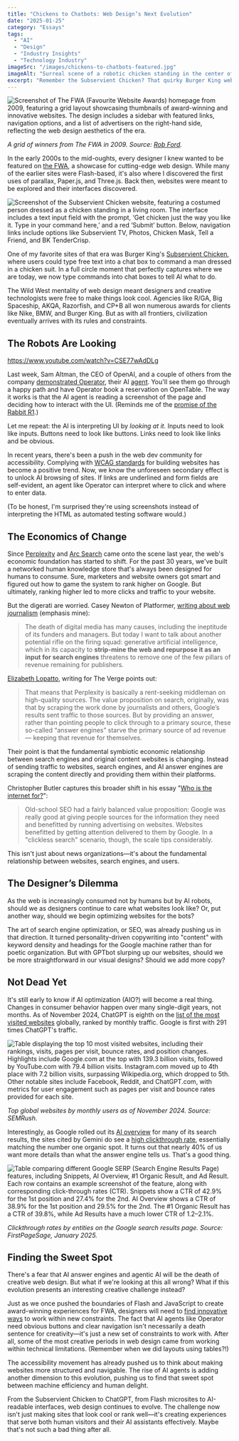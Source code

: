 ```yaml
---
title: "Chickens to Chatbots: Web Design’s Next Evolution"
date: "2025-01-25"
category: "Essays"
tags:
  - "AI"
  - "Design"
  - "Industry Insights"
  - "Technology Industry"
imageSrc: "/images/chickens-to-chatbots-featured.jpg"
imageAlt: "Surreal scene of a robotic chicken standing in the center of a dimly lit living room with retro furnishings, including leather couches and an old CRT television emitting a bright blue glow."
excerpt: "Remember the Subservient Chicken? That quirky Burger King website where you could type commands to make a guy in a chicken suit do stuff? Two decades later, we're still typing commands into boxes—but now we're talking to AI. As designers grapple with a web increasingly built for machines rather than humans, we're facing a familiar challenge: how to create delightful experiences within new technical constraints. From Flash microsites to AI-readable interfaces, web design is evolving once again."
---
```


![Screenshot of The FWA (Favourite Website Awards) homepage from 2009, featuring a grid layout showcasing thumbnails of award-winning and innovative websites. The design includes a sidebar with featured links, navigation options, and a list of advertisers on the right-hand side, reflecting the web design aesthetics of the era.](/images/chickens-to-chatbots-fwa.jpg)

_A grid of winners from The FWA in 2009. Source: [Rob Ford](https://www.linkedin.com/posts/rjford_random-fwa-fact-did-you-know-that-for-activity-7287944002241208322-OnVt?utm_source=social_share_send&utm_medium=member_desktop_web)._

In the early 2000s to the mid-oughts, every designer I knew wanted to be featured on [the FWA](https://thefwa.com/), a showcase for cutting-edge web design. While many of the earlier sites were Flash-based, it's also where I discovered the first uses of parallax, Paper.js, and Three.js. Back then, websites were meant to be explored and their interfaces discovered.

![Screenshot of the Subservient Chicken website, featuring a costumed person dressed as a chicken standing in a living room. The interface includes a text input field with the prompt, ‘Get chicken just the way you like it. Type in your command here,’ and a red ‘Submit’ button. Below, navigation links include options like Subservient TV, Photos, Chicken Mask, Tell a Friend, and BK TenderCrisp.](/images/chickens-to-chatbots-subservient-chicken.jpg)

One of my favorite sites of that era was Burger King's [Subservient Chicken](https://en.wikipedia.org/wiki/The_Subservient_Chicken), where users could type free text into a chat box to command a man dressed in a chicken suit. In a full circle moment that perfectly captures where we are today, we now type commands into chat boxes to tell AI what to do.

The Wild West mentality of web design meant designers and creative technologists were free to make things look cool. Agencies like R/GA, Big Spaceship, AKQA, Razorfish, and CP+B all won numerous awards for clients like Nike, BMW, and Burger King. But as with all frontiers, civilization eventually arrives with its rules and constraints.

## The Robots Are Looking

https://www.youtube.com/watch?v=CSE77wAdDLg

Last week, Sam Altman, the CEO of OpenAI, and a couple of others from the company [demonstrated Operator](https://www.youtube.com/watch?v=CSE77wAdDLg), their AI [agent](https://operator.chatgpt.com/). You'll see them go through a happy path and have Operator book a reservation on OpenTable. The way it works is that the AI agent is reading a screenshot of the page and deciding how to interact with the UI. (Reminds me of the [promise of the Rabbit R1](https://youtu.be/22wlLy7hKP4?si=iyDuA41riiAnN_LC).)

Let me repeat: the AI is interpreting UI by _looking at it._ Inputs need to look like inputs. Buttons need to look like buttons. Links need to look like links and be obvious. 

In recent years, there's been a push in the web dev community for accessibility. Complying with [WCAG standards](https://www.w3.org/WAI/standards-guidelines/wcag/) for building websites has become a positive trend. Now, we know the unforeseen secondary effect is to unlock AI browsing of sites. If links are underlined and form fields are self-evident, an agent like Operator can interpret where to click and where to enter data. 

(To be honest, I'm surprised they're using screenshots instead of interpreting the HTML as automated testing software would.)

## The Economics of Change

Since [Perplexity](https://www.perplexity.ai/) and [Arc Search](https://arc.net/search) came onto the scene last year, the web's economic foundation has started to shift. For the past 30 years, we've built a networked human knowledge store that's always been designed for humans to consume. Sure, marketers and website owners got smart and figured out how to game the system to rank higher on Google. But ultimately, ranking higher led to more clicks and traffic to your website.

But the digerati are worried. Casey Newton of Platformer, [writing about web journalism](https://www.platformer.news/arc-search-quora-poe-perpexity-journalism-web-future/) (emphasis mine):

> The death of digital media has many causes, including the ineptitude of its funders and managers. But today I want to talk about another potential rifle on the firing squad: generative artificial intelligence, which in its capacity to **strip-mine the web and repurpose it as an input for search engines** threatens to remove one of the few pillars of revenue remaining for publishers.

 [Elizabeth Lopatto](https://www.theverge.com/2024/6/27/24187405/perplexity-ai-twitter-lie-plagiarism), writing for The Verge points out:

> That means that Perplexity is basically a rent-seeking middleman on high-quality sources. The value proposition on search, originally, was that by scraping the work done by journalists and others, Google’s results sent traffic to those sources. But by providing an answer, rather than pointing people to click through to a primary source, these so-called “answer engines” starve the primary source of ad revenue — keeping that revenue for themselves. 

Their point is that the fundamental symbiotic economic relationship between search engines and original content websites is changing. Instead of sending traffic to websites, search engines, and AI answer engines are scraping the content directly and providing them within their platforms.

Christopher Butler captures this broader shift in his essay "[Who is the internet for?](https://www.chrbutler.com/who-is-the-internet-for)":

> Old-school SEO had a fairly balanced value proposition: Google was really good at giving people sources for the information they need and benefitted by running advertising on websites. Websites benefitted by getting attention delivered to them by Google. In a "clickless search" scenario, though, the scale tips considerably.

This isn't just about news organizations—it's about the fundamental relationship between websites, search engines, and users.

## The Designer’s Dilemma

As the web is increasingly consumed not by humans but by AI robots, should we as designers continue to care what websites look like? Or, put another way, should we begin optimizing websites for the bots?

The art of search engine optimization, or SEO, was already pushing us in that direction. It turned personality-driven copywriting into "content" with keyword density and headings for the Google machine rather than for poetic organization. But with GPTbot slurping up our websites, should we be more straightforward in our visual designs? Should we add more copy?

## Not Dead Yet

It's still early to know if AI optimization (AIO?) will become a real thing. Changes in consumer behavior happen over many single-digit years, not months. As of November 2024, ChatGPT is eighth on the [list of the most visited websites](https://www.semrush.com/website/top/) globally, ranked by monthly traffic. Google is first with 291 times ChatGPT's traffic. 

![Table displaying the top 10 most visited websites, including their rankings, visits, pages per visit, bounce rates, and position changes. Highlights include Google.com at the top with 139.3 billion visits, followed by YouTube.com with 79.4 billion visits. Instagram.com moved up to 4th place with 7.2 billion visits, surpassing Wikipedia.org, which dropped to 5th. Other notable sites include Facebook, Reddit, and ChatGPT.com, with metrics for user engagement such as pages per visit and bounce rates provided for each site.](/images/chickens-to-chatbots-top-websites.jpg)

_Top global websites by monthly users as of November 2024. Source: SEMRush._

Interestingly, as Google rolled out its [AI overview](https://blog.google/products/search/generative-ai-google-search-may-2024/) for many of its search results, the sites cited by Gemini do see a [high clickthrough rate](https://firstpagesage.com/reports/google-click-through-rates-ctrs-by-ranking-position/), essentially matching the number one organic spot. It turns out that nearly 40% of us want more details than what the answer engine tells us. That's a good thing.

![Table comparing different Google SERP (Search Engine Results Page) features, including Snippets, AI Overview, #1 Organic Result, and Ad Result. Each row contains an example screenshot of the feature, along with corresponding click-through rates (CTR). Snippets show a CTR of 42.9% for the 1st position and 27.4% for the 2nd. AI Overview shows a CTR of 38.9% for the 1st position and 29.5% for the 2nd. The #1 Organic Result has a CTR of 39.8%, while Ad Results have a much lower CTR of 1.2–2.1%.](/images/chickens-to-chatbots-google-serp.jpg)

_Clickthrough rates by entities on the Google search results page. Source: FirstPageSage, January 2025._

## Finding the Sweet Spot

There's a fear that AI answer engines and agentic AI will be the death of creative web design. But what if we're looking at this all wrong? What if this evolution presents an interesting creative challenge instead?

Just as we once pushed the boundaries of Flash and JavaScript to create award-winning experiences for FWA, designers will need to [find innovative ways](/posts/designs-purpose-remains-constant) to work within new constraints. The fact that AI agents like Operator need obvious buttons and clear navigation isn't necessarily a death sentence for creativity—it's just a new set of constraints to work with. After all, some of the most creative periods in web design came from working within technical limitations. (Remember when we did layouts using tables?!)

The accessibility movement has already pushed us to think about making websites more structured and navigable. The rise of AI agents is adding another dimension to this evolution, pushing us to find that sweet spot between machine efficiency and human delight.

From the Subservient Chicken to ChatGPT, from Flash microsites to AI-readable interfaces, web design continues to evolve. The challenge now isn't just making sites that look cool or rank well—it's creating experiences that serve both human visitors and their AI assistants effectively. Maybe that's not such a bad thing after all.